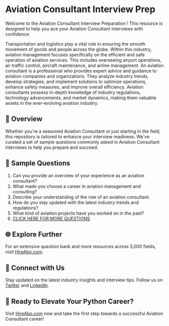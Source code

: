 # Aviation Consultant Interview Prep

Welcome to the Aviation Consultant Interview Preparation ! This resource is designed to help you ace your Aviation Consultant interviews with confidence.

Transportation and logistics play a vital role in ensuring the smooth movement of goods and people across the globe. Within this industry, aviation management focuses specifically on the efficient and safe operation of aviation services. This includes overseeing airport operations, air traffic control, aircraft maintenance, and airline management. An aviation consultant is a professional who provides expert advice and guidance to aviation companies and organizations. They analyze industry trends, develop strategies, and implement solutions to optimize operations, enhance safety measures, and improve overall efficiency. Aviation consultants possess in-depth knowledge of industry regulations, technology advancements, and market dynamics, making them valuable assets in the ever-evolving aviation industry.

## 🚀 Overview

Whether you're a seasoned Aviation Consultant or just starting in the field, this repository is tailored to enhance your interview readiness. We've curated a set of sample questions commonly asked in Aviation Consultant interviews to help you prepare and succeed.

## 📝 Sample Questions

1. Can you provide an overview of your experience as an aviation consultant?
2. What made you choose a career in aviation management and consulting?
3. Describe your understanding of the role of an aviation consultant.
4. How do you stay updated with the latest industry trends and regulations?
5. What kind of aviation projects have you worked on in the past?
6. [CLICK HERE FOR MORE QUESTIONS](https://hireabo.com/job/23_3_9/Aviation%20Consultant)

## 🌐 Explore Further

For an extensive question bank and more resources across 5,000 fields, visit [HireAbo.com](https://www.hireabo.com).

## 📱 Connect with Us

Stay updated on the latest industry insights and interview tips. Follow us on [Twitter](https://twitter.com/hireabo) and [LinkedIn](https://www.linkedin.com/in/hire-abo-3609972a8/).

## 🚀 Ready to Elevate Your Python Career?

Visit [HireAbo.com](https://www.hireabo.com) now and take the first step towards a successful Aviation Consultant career!